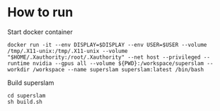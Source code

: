 # How to run

Start docker container

```
docker run -it --env DISPLAY=$DISPLAY --env USER=$USER --volume /tmp/.X11-unix:/tmp/.X11-unix --volume "$HOME/.Xauthority:/root/.Xauthority" --net host --privileged --runtime nvidia --gpus all --volume ${PWD}:/workspace/superslam --workdir /workspace --name superslam superslam:latest /bin/bash
```

Build superslam

```
cd superslam
sh build.sh
```

